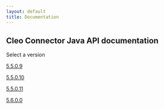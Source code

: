 ```yaml
---
layout: default
title: Documentation
---
```

## Cleo Connector Java API documentation

Select a version

[5.5.0.9](https://s3-us-west-1.amazonaws.com/cleo.github.io/apidocs/5.5.0.9/index.html)

[5.5.0.10](https://s3-us-west-1.amazonaws.com/cleo.github.io/apidocs/5.5.0.10/index.html)

[5.5.0.11](https://s3-us-west-1.amazonaws.com/cleo.github.io/apidocs/5.5.0.11/index.html)

[5.6.0.0](https://s3-us-west-1.amazonaws.com/cleo.github.io/apidocs/5.6.0.0/index.html)

